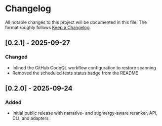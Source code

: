 # Changelog

All notable changes to this project will be documented in this file. The format roughly follows [Keep a Changelog](https://keepachangelog.com/en/1.1.0/).

## [0.2.1] - 2025-09-27
### Changed
- Inlined the GitHub CodeQL workflow configuration to restore scanning
- Removed the scheduled tests status badge from the README

## [0.2.0] - 2025-09-24
### Added
- Initial public release with narrative- and stigmergy-aware reranker, API, CLI, and adapters
